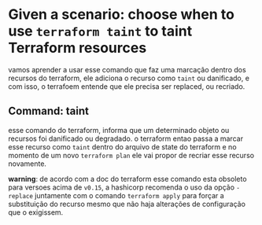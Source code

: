 # Given a scenario: choose when to use `terraform taint` to taint Terraform resources
vamos aprender a usar esse comando que faz uma marcação dentro dos recursos do terraform, ele adiciona o recurso como `taint` ou danificado, e com isso, o terrafoem entende que ele precisa ser replaced, ou recriado.

## Command: taint
esse comando do terraform, informa que um determinado objeto ou recursos foi danificado ou degradado. o terraform entao passa a marcar esse recurso como `taint` dentro do arquivo de state do terraform e no momento de um novo `terraform plan` ele vai propor de recriar esse recurso novamente.

**warning**: de acordo com a doc do terraform esse comando esta obsoleto para versoes acima de `v0.15`, a hashicorp recomenda o uso da opção `-replace` juntamente com o comando `terraform apply` para forçar a substituição do recurso mesmo que não haja alterações de configuração que o exigissem.


